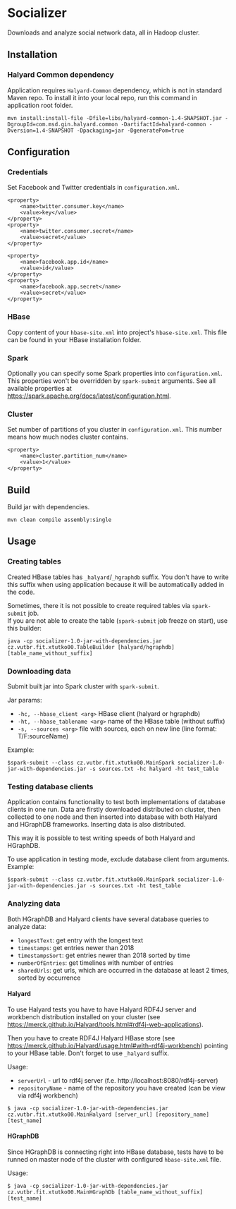 # Socializer

Downloads and analyze social network data, all in Hadoop cluster.

## Installation

### Halyard Common dependency

Application requires `Halyard-Common` dependency, which is not in standard Maven repo. To install it into 
your local repo, run this command in application root folder.

```
mvn install:install-file -Dfile=libs/halyard-common-1.4-SNAPSHOT.jar -DgroupId=com.msd.gin.halyard.common -DartifactId=halyard-common -Dversion=1.4-SNAPSHOT -Dpackaging=jar -DgeneratePom=true
```

## Configuration

### Credentials

Set Facebook and Twitter credentials in `configuration.xml`. 

```$xml
<property>
    <name>twitter.consumer.key</name>
    <value>key</value>
</property>
<property>
    <name>twitter.consumer.secret</name>
    <value>secret</value>
</property>

<property>
    <name>facebook.app.id</name>
    <value>id</value>
</property>
<property>
    <name>facebook.app.secret</name>
    <value>secret</value>
</property>
```

### HBase

Copy content of your `hbase-site.xml` into project's `hbase-site.xml`. This file can be 
found in your HBase installation folder.

### Spark

Optionally you can specify some Spark properties into `configuration.xml`. 
This properties won't be overridden by `spark-submit` arguments. See
all available properties at https://spark.apache.org/docs/latest/configuration.html.

### Cluster

Set number of partitions of you cluster in `configuration.xml`. This number means how much
nodes cluster contains.

```$xml
<property>
    <name>cluster.partition_num</name>
    <value>1</value>
</property>
```

## Build

Build jar with dependencies.
```$xslt
mvn clean compile assembly:single
```

## Usage

### Creating tables

Created HBase tables has `_halyard`/`_hgraphdb` suffix. You don't have to write this suffix
when using application because it will be automatically added in the code. 

Sometimes, there it is not possible to create required tables via `spark-submit` job.  
If you are not able to create the table (`spark-submit` job freeze on start), use this builder:

```$xslt
java -cp socializer-1.0-jar-with-dependencies.jar cz.vutbr.fit.xtutko00.TableBuilder [halyard/hgraphdb] [table_name_without_suffix]
```

### Downloading data

Submit built jar into Spark cluster with `spark-submit`.

Jar params:
- `-hc, --hbase_client <arg>`    HBase client (halyard or hgraphdb)
- `-ht, --hbase_tablename <arg>` name of the HBase table (without suffix)
- `-s, --sources <arg>`          file with sources, each on new line (line format: T/F:sourceName)


Example:
```
$spark-submit --class cz.vutbr.fit.xtutko00.MainSpark socializer-1.0-jar-with-dependencies.jar -s sources.txt -hc halyard -ht test_table
```

### Testing database clients

Application contains functionality to test both implementations of database clients in one run.
Data are firstly downloaded distributed on cluster, then collected to one node
and then inserted into database with both Halyard and HGraphDB frameworks. 
Inserting data is also distributed.

This way it is possible to test writing speeds of both Halyard and HGraphDB.

To use application in testing mode, exclude database client from arguments. Example:
```
$spark-submit --class cz.vutbr.fit.xtutko00.MainSpark socializer-1.0-jar-with-dependencies.jar -s sources.txt -ht test_table
```

### Analyzing data

Both HGraphDB and Halyard clients have several database queries to analyze data:
- `longestText`: get entry with the longest text
- `timestamps`: get entries newer than 2018
- `timestampsSort`: get entries newer than 2018 sorted by time
- `numberOfEntries`: get timelines with number of entries
- `sharedUrls`: get urls, which are occurred in the database at least 2 times, sorted by occurrence

#### Halyard

To use Halyard tests you have to have Halyard RDF4J server and workbench distribution
installed on your cluster (see https://merck.github.io/Halyard/tools.html#rdf4j-web-applications).

Then you have to create RDF4J Halyard HBase store (see https://merck.github.io/Halyard/usage.html#with-rdf4j-workbench) 
pointing to your HBase table. Don't forget to use `_halyard` suffix.

Usage:
- `serverUrl` - url to rdf4j server (f.e. http://localhost:8080/rdf4j-server)
- `repositoryName` - name of the repository you have created (can be view via rdf4j workbench)
```shell
$ java -cp socializer-1.0-jar-with-dependencies.jar cz.vutbr.fit.xtutko00.MainHalyard [server_url] [repository_name] [test_name]
```

#### HGraphDB

Since HGraphDB is connecting right into HBase database, tests have to be runned on master node of the cluster with configured `hbase-site.xml` file.

Usage:
```shell
$ java -cp socializer-1.0-jar-with-dependencies.jar cz.vutbr.fit.xtutko00.MainHGraphDb [table_name_without_suffix] [test_name]
```
